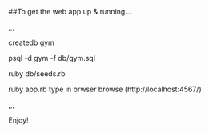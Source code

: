 ##To get the web app up & running...

,,,  

createdb gym

psql -d gym -f db/gym.sql

ruby db/seeds.rb

ruby app.rb
type in brwser browse (http://localhost:4567/)  

,,,

Enjoy!
